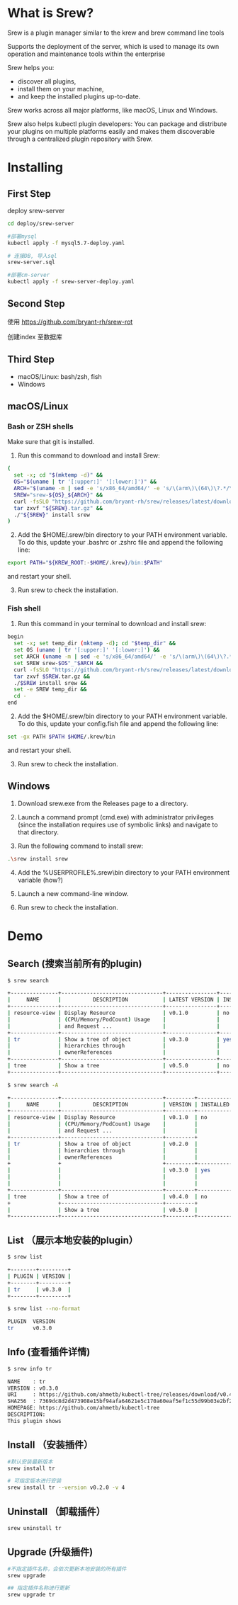 # What is Srew?
Srew is a plugin manager similar to the krew and brew command line tools

Supports the deployment of the server, which is used to manage its own operation and maintenance tools within the enterprise


Srew helps you:

+ discover all plugins,
+ install them on your machine,
+ and keep the installed plugins up-to-date.

Srew works across all major platforms, like macOS, Linux and Windows.

Srew also helps kubectl plugin developers: You can package and distribute your plugins on multiple platforms easily and makes them discoverable through a centralized plugin repository with Srew.


# Installing

## First Step

deploy srew-server
```Bash
cd deploy/srew-server

#部署mysql
kubectl apply -f mysql5.7-deploy.yaml

# 连接DB, 导入sql
srew-server.sql

#部署cm-server
kubectl apply -f srew-server-deploy.yaml
```



## Second Step
使用
https://github.com/bryant-rh/srew-rot  

创建index 至数据库


## Third Step

+ macOS/Linux: bash/zsh, fish
+ Windows

## macOS/Linux
### Bash or ZSH shells
Make sure that git is installed.

1. Run this command to download and install Srew:

```Bash
(
  set -x; cd "$(mktemp -d)" &&
  OS="$(uname | tr '[:upper:]' '[:lower:]')" &&
  ARCH="$(uname -m | sed -e 's/x86_64/amd64/' -e 's/\(arm\)\(64\)\?.*/\1\2/' -e 's/aarch64$/arm64/')" &&
  SREW="srew-${OS}_${ARCH}" &&
  curl -fsSLO "https://github.com/bryant-rh/srew/releases/latest/download/${SREW}.tar.gz" &&
  tar zxvf "${SREW}.tar.gz" &&
  ./"${SREW}" install srew
)

```

2. Add the $HOME/.srew/bin directory to your PATH environment variable. To do this, update your .bashrc or .zshrc file and append the following line:
   
```Bash
export PATH="${KREW_ROOT:-$HOME/.krew}/bin:$PATH"
```
and restart your shell.


3. Run srew to check the installation.


### Fish shell

1. Run this command in your terminal to download and install srew:

```Bash
begin
  set -x; set temp_dir (mktemp -d); cd "$temp_dir" &&
  set OS (uname | tr '[:upper:]' '[:lower:]') &&
  set ARCH (uname -m | sed -e 's/x86_64/amd64/' -e 's/\(arm\)\(64\)\?.*/\1\2/' -e 's/aarch64$/arm64/') &&
  set SREW srew-$OS"_"$ARCH &&
  curl -fsSLO "https://github.com/bryant-rh/srew/releases/latest/download/${SREW}.tar.gz" &&
  tar zxvf $SREW.tar.gz &&
  ./$SREW install srew &&
  set -e SREW temp_dir &&
  cd -
end
```

2. Add the $HOME/.srew/bin directory to your PATH environment variable. To do this, update your config.fish file and append the following line:
 
```Bash
set -gx PATH $PATH $HOME/.krew/bin
```
and restart your shell.

3. Run srew to check the installation.


## Windows

1. Download srew.exe from the Releases page to a directory.

2. Launch a command prompt (cmd.exe) with administrator privileges (since the installation requires use of symbolic links) and navigate to that directory.

3. Run the following command to install srew:
```Bash
.\srew install srew
```
4. Add the %USERPROFILE%\.srew\bin directory to your PATH environment variable (how?)

5. Launch a new command-line window.

6. Run srew to check the installation.



# Demo

## Search (搜索当前所有的plugin)
```Bash
$ srew search

+---------------+--------------------------------+----------------+-----------+---------+
|     NAME      |          DESCRIPTION           | LATEST VERSION | INSTALLED | UPGRADE |
+---------------+--------------------------------+----------------+-----------+---------+
| resource-view | Display Resource               | v0.1.0         | no        | yes     |
|               | (CPU/Memory/PodCount) Usage    |                |           |         |
|               | and Request ...                |                |           |         |
+---------------+--------------------------------+----------------+-----------+---------+
| tr            | Show a tree of object          | v0.3.0         | yes       | no      |
|               | hierarchies through            |                |           |         |
|               | ownerReferences                |                |           |         |
+---------------+--------------------------------+----------------+-----------+---------+
| tree          | Show a tree                    | v0.5.0         | no        | yes     |
+---------------+--------------------------------+----------------+-----------+---------+

```

```Bash
$ srew search -A

+---------------+--------------------------------+---------+-----------+
|     NAME      |          DESCRIPTION           | VERSION | INSTALLED |
+---------------+--------------------------------+---------+-----------+
| resource-view | Display Resource               | v0.1.0  | no        |
|               | (CPU/Memory/PodCount) Usage    |         |           |
|               | and Request ...                |         |           |
+---------------+--------------------------------+---------+           +
| tr            | Show a tree of object          | v0.2.0  |           |
|               | hierarchies through            |         |           |
|               | ownerReferences                |         |           |
+               +                                +---------+-----------+
|               |                                | v0.3.0  | yes       |
|               |                                |         |           |
|               |                                |         |           |
+---------------+--------------------------------+---------+-----------+
| tree          | Show a tree of                 | v0.4.0  | no        |
+               +--------------------------------+---------+           +
|               | Show a tree                    | v0.5.0  |           |
+---------------+--------------------------------+---------+-----------+
```


## List （展示本地安装的plugin）

```Bash
$ srew list

+--------+---------+
| PLUGIN | VERSION |
+--------+---------+
| tr     | v0.3.0  |
+--------+---------+
```

```Bash
$ srew list --no-format

PLUGIN  VERSION 
tr      v0.3.0 

```

## Info (查看插件详情)

```Bash
$ srew info tr

NAME    : tr
VERSION : v0.3.0
URI     : https://github.com/ahmetb/kubectl-tree/releases/download/v0.4.2/kubectl-tree_v0.4.2_darwin_amd64.tar.gz
SHA256  : 7369dc8d2d473908e15bf94afa64621e5c170a60eaf5ef1c55d99b03e2bf2d34
HOMEPAGE: https://github.com/ahmetb/kubectl-tree
DESCRIPTION: 
This plugin shows 
```

## Install （安装插件）
```Bash
#默认安装最新版本
srew install tr

# 可指定版本进行安装
srew install tr --version v0.2.0 -v 4

```

## Uninstall （卸载插件）

```Bash
srew uninstall tr
```

## Upgrade (升级插件)

```Bash
#不指定插件名称，会依次更新本地安装的所有插件
srew upgrade 

## 指定插件名称进行更新
srew upgrade tr

```